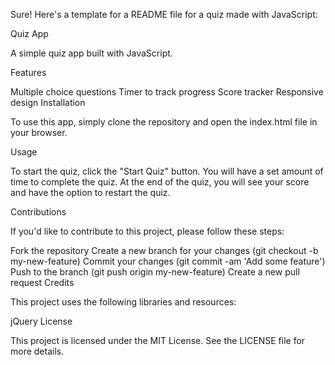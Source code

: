 Sure! Here's a template for a README file for a quiz made with JavaScript:

Quiz App

A simple quiz app built with JavaScript.

Features

Multiple choice questions
Timer to track progress
Score tracker
Responsive design
Installation

To use this app, simply clone the repository and open the index.html file in your browser.

Usage

To start the quiz, click the "Start Quiz" button. You will have a set amount of time to complete the quiz. At the end of the quiz, you will see your score and have the option to restart the quiz.

Contributions

If you'd like to contribute to this project, please follow these steps:

Fork the repository
Create a new branch for your changes (git checkout -b my-new-feature)
Commit your changes (git commit -am 'Add some feature')
Push to the branch (git push origin my-new-feature)
Create a new pull request
Credits

This project uses the following libraries and resources:

jQuery
License

This project is licensed under the MIT License. See the LICENSE file for more details.


